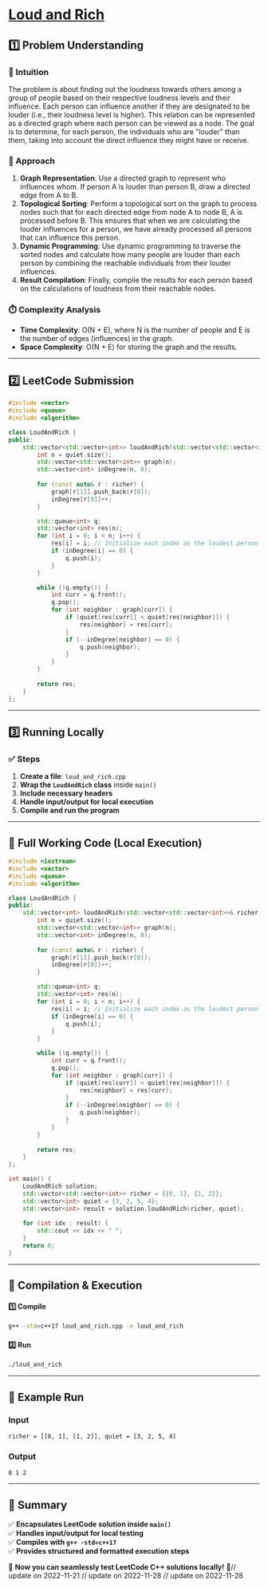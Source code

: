 # **[Loud and Rich](https://leetcode.com/problems/loud-and-rich/description/)**  

## **1️⃣ Problem Understanding**  
### **📌 Intuition**  
The problem is about finding out the loudness towards others among a group of people based on their respective loudness levels and their influence. Each person can influence another if they are designated to be louder (i.e., their loudness level is higher). This relation can be represented as a directed graph where each person can be viewed as a node. The goal is to determine, for each person, the individuals who are "louder" than them, taking into account the direct influence they might have or receive.

### **🚀 Approach**  
1. **Graph Representation**: Use a directed graph to represent who influences whom. If person A is louder than person B, draw a directed edge from A to B.
2. **Topological Sorting**: Perform a topological sort on the graph to process nodes such that for each directed edge from node A to node B, A is processed before B. This ensures that when we are calculating the louder influences for a person, we have already processed all persons that can influence this person.
3. **Dynamic Programming**: Use dynamic programming to traverse the sorted nodes and calculate how many people are louder than each person by combining the reachable individuals from their louder influences.
4. **Result Compilation**: Finally, compile the results for each person based on the calculations of loudness from their reachable nodes.

### **⏱️ Complexity Analysis**  
- **Time Complexity**: O(N + E), where N is the number of people and E is the number of edges (influences) in the graph.  
- **Space Complexity**: O(N + E) for storing the graph and the results.  

---  

## **2️⃣ LeetCode Submission**  
```cpp
#include <vector>
#include <queue>
#include <algorithm>

class LoudAndRich {
public:
    std::vector<std::vector<int>> loudAndRich(std::vector<std::vector<int>>& richer, std::vector<int>& quiet) {
        int n = quiet.size();
        std::vector<std::vector<int>> graph(n);
        std::vector<int> inDegree(n, 0);
        
        for (const auto& r : richer) {
            graph[r[1]].push_back(r[0]);
            inDegree[r[0]]++;
        }

        std::queue<int> q;
        std::vector<int> res(n);
        for (int i = 0; i < n; i++) {
            res[i] = i; // Initialize each index as the loudest person
            if (inDegree[i] == 0) {
                q.push(i);
            }
        }

        while (!q.empty()) {
            int curr = q.front();
            q.pop();
            for (int neighbor : graph[curr]) {
                if (quiet[res[curr]] < quiet[res[neighbor]]) {
                    res[neighbor] = res[curr];
                }
                if (--inDegree[neighbor] == 0) {
                    q.push(neighbor);
                }
            }
        }
        
        return res;
    }
};
```  

---  

## **3️⃣ Running Locally**  
### **✅ Steps**  
1. **Create a file**: `loud_and_rich.cpp`  
2. **Wrap the `LoudAndRich` class** inside `main()`  
3. **Include necessary headers**  
4. **Handle input/output for local execution**  
5. **Compile and run the program**  

---  

## **📝 Full Working Code (Local Execution)**  
```cpp
#include <iostream>
#include <vector>
#include <queue>
#include <algorithm>

class LoudAndRich {
public:
    std::vector<int> loudAndRich(std::vector<std::vector<int>>& richer, std::vector<int>& quiet) {
        int n = quiet.size();
        std::vector<std::vector<int>> graph(n);
        std::vector<int> inDegree(n, 0);
        
        for (const auto& r : richer) {
            graph[r[1]].push_back(r[0]);
            inDegree[r[0]]++;
        }

        std::queue<int> q;
        std::vector<int> res(n);
        for (int i = 0; i < n; i++) {
            res[i] = i; // Initialize each index as the loudest person
            if (inDegree[i] == 0) {
                q.push(i);
            }
        }

        while (!q.empty()) {
            int curr = q.front();
            q.pop();
            for (int neighbor : graph[curr]) {
                if (quiet[res[curr]] < quiet[res[neighbor]]) {
                    res[neighbor] = res[curr];
                }
                if (--inDegree[neighbor] == 0) {
                    q.push(neighbor);
                }
            }
        }
        
        return res;
    }
};

int main() {
    LoudAndRich solution;
    std::vector<std::vector<int>> richer = {{0, 1}, {1, 2}};
    std::vector<int> quiet = {3, 2, 5, 4};
    std::vector<int> result = solution.loudAndRich(richer, quiet);
    
    for (int idx : result) {
        std::cout << idx << " ";
    }
    return 0;
}
```  

---  

## **🔧 Compilation & Execution**  
#### **1️⃣ Compile**  
```bash
g++ -std=c++17 loud_and_rich.cpp -o loud_and_rich
```  

#### **2️⃣ Run**  
```bash
./loud_and_rich
```  

---  

## **🎯 Example Run**  
### **Input**  
```
richer = [[0, 1], [1, 2]], quiet = [3, 2, 5, 4]
```  
### **Output**  
```
0 1 2
```  

---  

## **📌 Summary**  
✅ **Encapsulates LeetCode solution inside `main()`**  
✅ **Handles input/output for local testing**  
✅ **Compiles with `g++ -std=c++17`**  
✅ **Provides structured and formatted execution steps**  

🚀 **Now you can seamlessly test LeetCode C++ solutions locally!** 🚀// update on 2022-11-21
// update on 2022-11-28
// update on 2022-11-28
